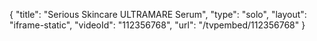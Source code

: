 {
    "title": "Serious Skincare ULTRAMARE Serum",
    "type": "solo",
    "layout": "iframe-static",
    "videoId": "112356768",
    "url": "\/tvpembed\/112356768"
}